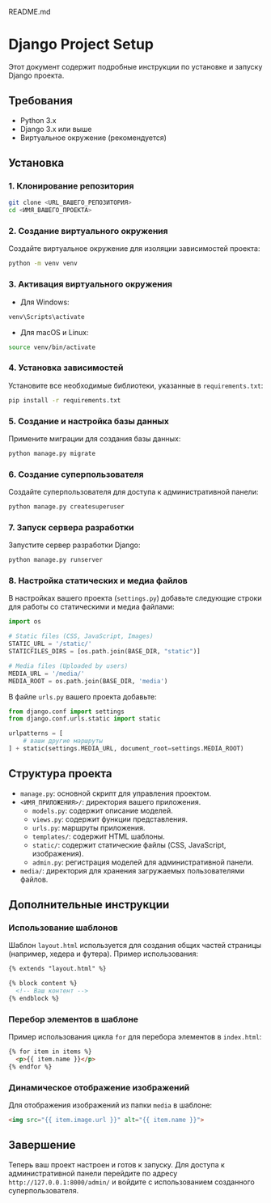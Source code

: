 README.md

# Django Project Setup

Этот документ содержит подробные инструкции по установке и запуску Django проекта.

## Требования

- Python 3.x
- Django 3.x или выше
- Виртуальное окружение (рекомендуется)

## Установка

### 1. Клонирование репозитория

```bash
git clone <URL_ВАШЕГО_РЕПОЗИТОРИЯ>
cd <ИМЯ_ВАШЕГО_ПРОЕКТА>
```

### 2. Создание виртуального окружения

Создайте виртуальное окружение для изоляции зависимостей проекта:

```bash
python -m venv venv
```

### 3. Активация виртуального окружения

- Для Windows:

```bash
venv\Scripts\activate
```

- Для macOS и Linux:

```bash
source venv/bin/activate
```

### 4. Установка зависимостей

Установите все необходимые библиотеки, указанные в `requirements.txt`:

```bash
pip install -r requirements.txt
```

### 5. Создание и настройка базы данных

Примените миграции для создания базы данных:

```bash
python manage.py migrate
```

### 6. Создание суперпользователя

Создайте суперпользователя для доступа к административной панели:

```bash
python manage.py createsuperuser
```

### 7. Запуск сервера разработки

Запустите сервер разработки Django:

```bash
python manage.py runserver
```

### 8. Настройка статических и медиа файлов

В настройках вашего проекта (`settings.py`) добавьте следующие строки для работы со статическими и медиа файлами:

```python
import os

# Static files (CSS, JavaScript, Images)
STATIC_URL = '/static/'
STATICFILES_DIRS = [os.path.join(BASE_DIR, "static")]

# Media files (Uploaded by users)
MEDIA_URL = '/media/'
MEDIA_ROOT = os.path.join(BASE_DIR, 'media')
```

В файле `urls.py` вашего проекта добавьте:

```python
from django.conf import settings
from django.conf.urls.static import static

urlpatterns = [
    # ваши другие маршруты
] + static(settings.MEDIA_URL, document_root=settings.MEDIA_ROOT)
```

## Структура проекта

- `manage.py`: основной скрипт для управления проектом.
- `<ИМЯ_ПРИЛОЖЕНИЯ>/`: директория вашего приложения.
  - `models.py`: содержит описание моделей.
  - `views.py`: содержит функции представления.
  - `urls.py`: маршруты приложения.
  - `templates/`: содержит HTML шаблоны.
  - `static/`: содержит статические файлы (CSS, JavaScript, изображения).
  - `admin.py`: регистрация моделей для административной панели.
- `media/`: директория для хранения загружаемых пользователями файлов.

## Дополнительные инструкции

### Использование шаблонов

Шаблон `layout.html` используется для создания общих частей страницы (например, хедера и футера). Пример использования:

```html
{% extends "layout.html" %}

{% block content %}
  <!-- Ваш контент -->
{% endblock %}
```

### Перебор элементов в шаблоне

Пример использования цикла `for` для перебора элементов в `index.html`:

```html
{% for item in items %}
  <p>{{ item.name }}</p>
{% endfor %}
```

### Динамическое отображение изображений

Для отображения изображений из папки `media` в шаблоне:

```html
<img src="{{ item.image.url }}" alt="{{ item.name }}">
```

## Завершение

Теперь ваш проект настроен и готов к запуску. Для доступа к административной панели перейдите по адресу `http://127.0.0.1:8000/admin/` и войдите с использованием созданного суперпользователя.

